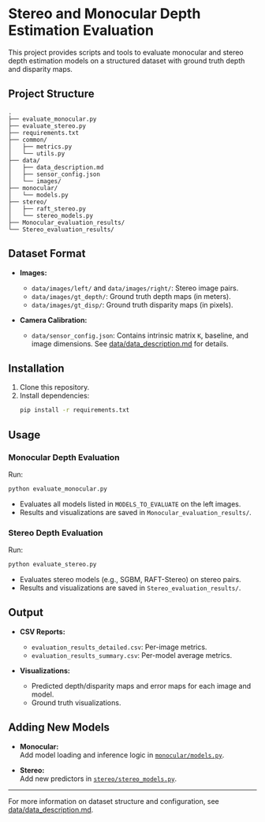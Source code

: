 # Stereo and Monocular Depth Estimation Evaluation

This project provides scripts and tools to evaluate monocular and stereo depth estimation models on a structured dataset with ground truth depth and disparity maps.

## Project Structure

```
.
├── evaluate_monocular.py
├── evaluate_stereo.py
├── requirements.txt
├── common/
│   ├── metrics.py
│   └── utils.py
├── data/
│   ├── data_description.md
│   ├── sensor_config.json
│   └── images/
├── monocular/
│   └── models.py
├── stereo/
│   ├── raft_stereo.py
│   └── stereo_models.py
├── Monocular_evaluation_results/
└── Stereo_evaluation_results/
```

## Dataset Format

- **Images:**  
  - `data/images/left/` and `data/images/right/`: Stereo image pairs.
  - `data/images/gt_depth/`: Ground truth depth maps (in meters).
  - `data/images/gt_disp/`: Ground truth disparity maps (in pixels).

- **Camera Calibration:**  
  - `data/sensor_config.json`: Contains intrinsic matrix `K`, baseline, and image dimensions. See [data/data_description.md](data/data_description.md) for details.

## Installation

1. Clone this repository.
2. Install dependencies:
   ```sh
   pip install -r requirements.txt
   ```

## Usage

### Monocular Depth Evaluation

Run:
```sh
python evaluate_monocular.py
```
- Evaluates all models listed in `MODELS_TO_EVALUATE` on the left images.
- Results and visualizations are saved in `Monocular_evaluation_results/`.

### Stereo Depth Evaluation

Run:
```sh
python evaluate_stereo.py
```
- Evaluates stereo models (e.g., SGBM, RAFT-Stereo) on stereo pairs.
- Results and visualizations are saved in `Stereo_evaluation_results/`.

## Output

- **CSV Reports:**  
  - `evaluation_results_detailed.csv`: Per-image metrics.
  - `evaluation_results_summary.csv`: Per-model average metrics.

- **Visualizations:**  
  - Predicted depth/disparity maps and error maps for each image and model.
  - Ground truth visualizations.

## Adding New Models

- **Monocular:**  
  Add model loading and inference logic in [`monocular/models.py`](monocular/models.py).

- **Stereo:**  
  Add new predictors in [`stereo/stereo_models.py`](stereo/stereo_models.py).


---

For more information on dataset structure and configuration, see [data/data_description.md](data/data_description.md).